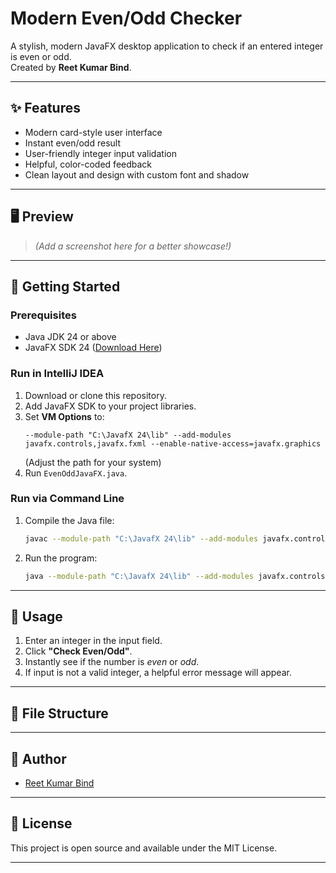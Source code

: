 # Modern Even/Odd Checker

A stylish, modern JavaFX desktop application to check if an entered integer is even or odd.  
Created by **Reet Kumar Bind**.

---

## ✨ Features

- Modern card-style user interface
- Instant even/odd result
- User-friendly integer input validation
- Helpful, color-coded feedback
- Clean layout and design with custom font and shadow

---

## 🖥️ Preview

> *(Add a screenshot here for a better showcase!)*

---

## 🚀 Getting Started

### **Prerequisites**

- Java JDK 24 or above
- JavaFX SDK 24 ([Download Here](https://gluonhq.com/products/javafx/))

### **Run in IntelliJ IDEA**

1. Download or clone this repository.
2. Add JavaFX SDK to your project libraries.
3. Set **VM Options** to:
   ```
   --module-path "C:\JavafX 24\lib" --add-modules javafx.controls,javafx.fxml --enable-native-access=javafx.graphics
   ```
   (Adjust the path for your system)
4. Run `EvenOddJavaFX.java`.

### **Run via Command Line**

1. Compile the Java file:
    ```sh
    javac --module-path "C:\JavafX 24\lib" --add-modules javafx.controls,javafx.fxml EvenOddJavaFX.java
    ```
2. Run the program:
    ```sh
    java --module-path "C:\JavafX 24\lib" --add-modules javafx.controls,javafx.fxml EvenOddJavaFX
    ```

---

## 📝 Usage

1. Enter an integer in the input field.
2. Click **"Check Even/Odd"**.
3. Instantly see if the number is *even* or *odd*.
4. If input is not a valid integer, a helpful error message will appear.

---

## 📄 File Structure


---

## 👤 Author

- [Reet Kumar Bind](https://github.com/yourusername)

---

## 📃 License

This project is open source and available under the MIT License.

---
